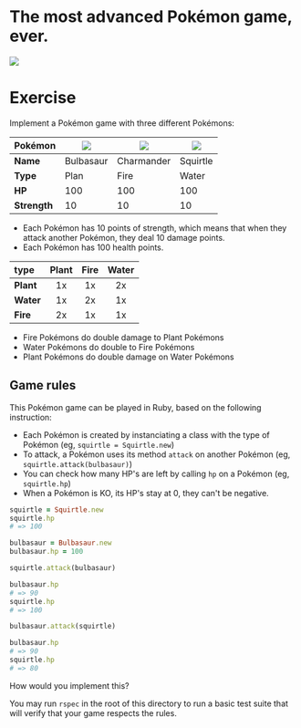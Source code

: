 # The most advanced Pokémon game, ever.

![](http://www.mmogames.com/wp-content/uploads/2014/06/Pokémon-starter-trio.png)

# Exercise

Implement a Pokémon game with three different Pokémons:

| Pokémon | ![](http://www.pokemon-online.eu/images/pokemon/x-y/animated/001.gif) |  ![](http://www.pokemon-online.eu/images/pokemon/x-y/animated/004.gif) | ![](http://www.pokemon-online.eu/images/pokemon/x-y/animated/007.gif) |
| ---     | ---       | ---        | ---      |
| **Name** | Bulbasaur | Charmander | Squirtle |
| **Type**    | Plan | Fire | Water |
| **HP** | 100 | 100 | 100 | 100 |
| **Strength** | 10 | 10 | 10 | 10 |

- Each Pokémon has 10 points of strength, which means that when they attack another Pokémon, they deal 10 damage points.
- Each Pokémon has 100 health points.

| type  | **Plant** | **Fire** | **Water** |
| :--- | :---:  | :---:  | :---:   |
| **Plant** | 1x    | 1x   | 2x    |
| **Water** | 1x    | 2x   | 1x    |
| **Fire**  | 2x    | 1x   | 1x    |

- Fire Pokémons do double damage to Plant Pokémons
- Water Pokémons do double to Fire Pokémons
- Plant Pokémons do double damage on Water Pokémons

## Game rules

This Pokémon game can be played in Ruby, based on the following instruction:

- Each Pokémon is created by instanciating a class with the type of Pokémon (eg, `squirtle = Squirtle.new`)
- To attack, a Pokémon uses its method `attack` on another Pokémon (eg, `squirtle.attack(bulbasaur)`)
- You can check how many HP's are left by calling `hp` on a Pokémon (eg, `squirtle.hp`)
- When a Pokémon is KO, its HP's stay at 0, they can't be negative.


```rb
squirtle = Squirtle.new
squirtle.hp
# => 100

bulbasaur = Bulbasaur.new
bulbasaur.hp = 100

squirtle.attack(bulbasaur)

bulbasaur.hp
# => 90
squirtle.hp
# => 100

bulbasaur.attack(squirtle)

bulbasaur.hp
# => 90
squirtle.hp
# => 80
```

How would you implement this?

You may run `rspec` in the root of this directory to run a basic test suite that will verify that your game respects the rules.
